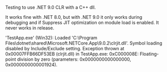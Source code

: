 Testing to use .NET 9.0 CLR with a C++ dll.

It works fine with .NET 8.0, but with .NET 9.0 it only works during debugging and if Suppress JIT optimization on module load is enabled. It never works in release.

'TestApp.exe' (Win32): Loaded 'C:\Program Files\dotnet\shared\Microsoft.NETCore.App\9.0.2\clrjit.dll'. Symbol loading disabled by Include/Exclude setting.
Exception thrown at 0x00007FFB66DF53EB (clrjit.dll) in TestApp.exe: 0xC000008E: Floating-point division by zero (parameters: 0x0000000000000000, 0x0000000000001924).
